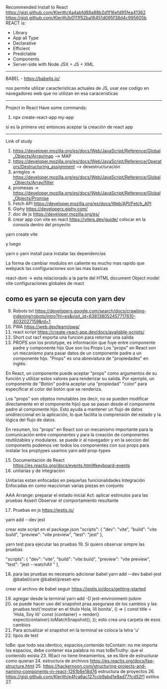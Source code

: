 Recommended Install to React
https://gist.github.com/Klerith/4a4abfd88a88b2d1f16efd95fea41362
https://gist.github.com/Klerith/b0111f52ba16451d095f38d4c995605b
REACT is:
- Library
- App all Type
- Declarative
- Efficient
- Predictable
- Components
- Server-side with Node
JSX = JS + XML
-----
BABEL - https://babeljs.io/

nos permite utilizar caracteristicas actuales de JS, usar ese codigo  en navegadores web que no utilizan en esa caraceristicas

-------
Project in React 
Have some commands:
1. npx create-react-app my-app

si es la primera vez entonces aceptar la creación de react app

------
Link of study
1. https://developer.mozilla.org/es/docs/Web/JavaScript/Reference/Global_Objects/Array/map --> MAP
2. https://developer.mozilla.org/es/docs/Web/JavaScript/Reference/Operators/Destructuring_assignment --> desestructuración
3. arreglos -> https://developer.mozilla.org/es/docs/Web/JavaScript/Reference/Global_Objects/Array/filter
4. promesas -> https://developer.mozilla.org/es/docs/Web/JavaScript/Reference/Global_Objects/Promise
5. Fetch API https://developer.mozilla.org/es/docs/Web/API/Fetch_API
6. Giphy https://developers.giphy.com/
7. doc de js https://developer.mozilla.org/es/
8. crear app con vite en react https://vitejs.dev/guide/ 
colocar en la consola dentro del proyecto

yarn create vite

y luego 

yarn o yarn install para instalar las dependencias

La forma de cambiar modulos en caliente es mucho mas rapido que webpack
las configuraciones son las mas basicas

react-dom -> esta relacionado a la parte del HTML document Object model
vite configuraciones globales de react

como es yarn se ejecuta con yarn dev
---
9. Robots txt https://developers.google.com/search/docs/crawling-indexing/robots/intro?hl=es&visit_id=638138052457717610-4032027159&rd=1
10. PWA https://web.dev/learn/pwa/
11. react script https://create-react-app.dev/docs/available-scripts/
12. Short cut
racf exporta una funcion para retornar una salida 
13. PROPS son los prototype, es información que fuye entre componente padre y componente hijo
 Que son los Props Los "props" en React son un mecanismo para pasar datos de un componente padre a un componente hijo. "Props" es una abreviatura de "propiedades" en inglés.

En React, un componente puede aceptar "props" como argumentos de su función y utilizar estos valores para renderizar su salida. Por ejemplo, un componente de "Botón" podría aceptar una "propiedad" "color" para especificar el color del botón que se renderiza.

Los "props" son objetos inmutables (es decir, no se pueden modificar directamente en el componente hijo) que se pasan desde el componente padre al componente hijo. Esto ayuda a mantener un flujo de datos unidireccional en la aplicación, lo que facilita la comprensión del estado y la lógica del flujo de datos.

En resumen, los "props" en React son un mecanismo importante para la comunicación entre componentes y para la creación de componentes reutilizables y modulares.
se puede ir al navegador y en la seccion del components podemos ver todos los componentes con sus props
para instalar los proptypes usamos 
yarn add prop-types


15. Documentación de React https://es.reactjs.org/docs/events.html#keyboard-events
16. unitarias y de integración

Unitarias estan enfocadas en pequeñas funcionalidades
Integración Enfocadas en como reaccionan varias piezas en conjunto

AAA
Arrange: preparar el estado inicial
Act: aplicar estimulos para las pruebas 
Assert Observar el comportamiento resultante

17. Pruebas en js https://jestjs.io/

yarn add --dev jest

crear este script en el package.json
"scripts": {
    "dev": "vite",
    "build": "vite build",
    "preview": "vite preview",
    "test": "jest"
  },

yarn test
para ejecutar las pruebas
19. Si quiero observar simpre las pruebas


  "scripts": {
    "dev": "vite",
    "build": "vite build",
    "preview": "vite preview",
    "test": "jest --watchAll "
  },
  
  
18. para las pruebas es necesario adicionar babel
yarn add --dev babel-jest @babel/core @babel/preset-env

crear el archivo de babel seguir https://jestjs.io/docs/getting-started

19. agregar desde la terminal yarn add -D jest-environment-jsdom
20. se puede hacer uso del snapshot praa asegurase de los cambios y las pruebas 
    test('mostrar en el titulo Hola, lili bonita', () => { 
        const title = 'Hola, Soy lili'
        const {container} = render(<FirstApp title={title} />)
        expect(container).toMatchSnapshot();
     });
     esto crea una carpeta de esos cambios 
21. Para actualizar el snapshot en la terminal se coloca la letra 'u'
22. tipos de test

toBe:  que todo sea identico, espacios,contenido
toContain: no me importa los espacios, debe contener esa palabra no mas
toBeTruthy: que el contenido exista
23. REact no tiene lineamientos, se es libre de estructurar como quieran 
24. estructura de archivos https://es.reactjs.org/docs/faq-structure.html
25. https://hackernoon.com/structuring-projects-and-naming-components-in-react-1261b6e18d76 estructura de proyectos
26. https://gist.github.com/Klerith/e4fca6ac127ccb9abd1e8ad77fcd52f1 estilos
27. 




